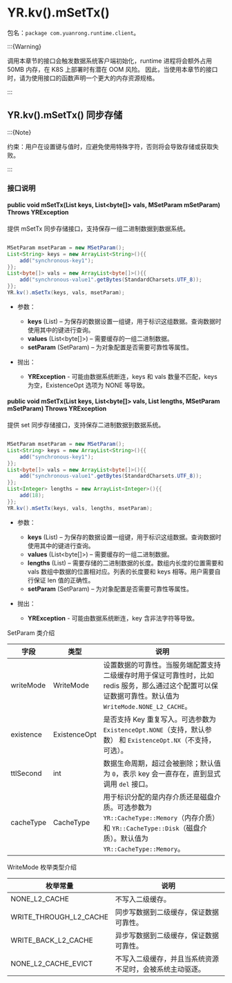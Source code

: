# YR.kv().mSetTx()

包名：`package com.yuanrong.runtime.client`。

:::{Warning}

调用本章节的接口会触发数据系统客户端初始化，runtime 进程将会额外占用 50MB 内存，在 K8S 上部署时有潜在 OOM 风险。
因此，当使用本章节的接口时，请为使用接口的函数声明一个更大的内存资源规格。

:::

## YR.kv().mSetTx() 同步存储

:::{Note}

约束：用户在设置键与值时，应避免使用特殊字符，否则将会导致存储或获取失败。

:::

### 接口说明

#### public void mSetTx(List<String> keys, List<byte[]> vals, MSetParam mSetParam) Throws YRException

提供 mSetTx 同步存储接口，支持保存一组二进制数据到数据系统。

```java

MSetParam msetParam = new MSetParam();
List<String> keys = new ArrayList<String>(){{
    add("synchronous-key1");
}};
List<byte[]> vals = new ArrayList<byte[]>(){{
    add("synchronous-value1".getBytes(StandardCharsets.UTF_8));
}};
YR.kv().mSetTx(keys, vals, msetParam);
```

- 参数：

   - **keys** (List<String>) – 为保存的数据设置一组键，用于标识这组数据。查询数据时使用其中的键进行查询。
   - **values** (List<byte[]>) – 需要缓存的一组二进制数据。
   - **setParam** (SetParam) – 为对象配置是否需要可靠性等属性。

- 抛出：

   - **YRException** - 可能由数据系统断连，keys 和 vals 数量不匹配，keys 为空，ExistenceOpt 选项为 NONE 等导致。

#### public void mSetTx(List<String> keys, List<byte[]> vals, List<Integer> lengths, MSetParam mSetParam) Throws YRException

提供 set 同步存储接口，支持保存二进制数据到数据系统。

```java

MSetParam msetParam = new MSetParam();
List<String> keys = new ArrayList<String>(){{
    add("synchronous-key1");
}};
List<byte[]> vals = new ArrayList<byte[]>(){{
    add("synchronous-value1".getBytes(StandardCharsets.UTF_8));
}};
List<Integer> lengths = new ArrayList<Integer>(){{
    add(18);
}};
YR.kv().mSetTx(keys, vals, lengths, msetParam);
```

- 参数：

   - **keys** (List<String>) – 为保存的数据设置一组键，用于标识这组数据。查询数据时使用其中的键进行查询。
   - **values** (List<byte[]>) – 需要缓存的一组二进制数据。
   - **lengths** (List<Integer>) – 需要存储的二进制数据的长度。数组内长度的位置需要和 vals 数组中数据的位置相对应。列表的长度要和 keys 相等。用户需要自行保证 len 值的正确性。
   - **setParam** (SetParam) – 为对象配置是否需要可靠性等属性。

- 抛出：

   - **YRException** - 可能由数据系统断连，key 含非法字符等导致。

SetParam 类介绍

| 字段      | 类型         | 说明                                                         |
| --------- | ------------ | ------------------------------------------------------------ |
| writeMode | WriteMode    | 设置数据的可靠性。当服务端配置支持二级缓存时用于保证可靠性时，比如 redis 服务，那么通过这个配置可以保证数据可靠性。默认值为 ``WriteMode.NONE_L2_CACHE``。 |
| existence | ExistenceOpt | 是否支持 Key 重复写入。可选参数为 ``ExistenceOpt.NONE``（支持，默认参数） 和 ``ExistenceOpt.NX``（不支持，可选）。 |
| ttlSecond | int          | 数据生命周期，超过会被删除；默认值为 ``0``，表示 key 会一直存在，直到显式调用 `del` 接口。 |
| cacheType | CacheType    | 用于标识分配的是内存介质还是磁盘介质。可选参数为 ``YR::CacheType::Memory``（内存介质） 和 ``YR::CacheType::Disk``（磁盘介质）。默认值为 ``YR::CacheType::Memory``。 |

WriteMode 枚举类型介绍

| 枚举常量               | 说明                                                     |
| ---------------------- | -------------------------------------------------------- |
| NONE_L2_CACHE          | 不写入二级缓存。                                         |
| WRITE_THROUGH_L2_CACHE | 同步写数据到二级缓存，保证数据可靠性。                   |
| WRITE_BACK_L2_CACHE    | 异步写数据到二级缓存，保证数据可靠性。                   |
| NONE_L2_CACHE_EVICT    | 不写入二级缓存，并且当系统资源不足时，会被系统主动驱逐。 |